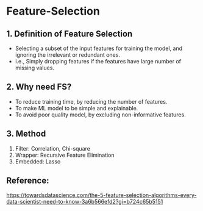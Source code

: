 # Feature-Selection

## 1. Definition of Feature Selection
- Selecting a subset of the input features for training the model, and ignoring the irrelevant or redundant ones. 
- i.e., Simply dropping features if the features have large number of missing values.

## 2. Why need FS?
- To reduce training time, by reducing the number of features.
- To make ML model to be simple and explainable.
- To avoid poor quality model, by excluding non-informative features.

## 3. Method
1. Filter: Correlation, Chi-square
2. Wrapper: Recursive Feature Elimination
3. Embedded: Lasso

## Reference:
https://towardsdatascience.com/the-5-feature-selection-algorithms-every-data-scientist-need-to-know-3a6b566efd2?gi=b724c65b5151

